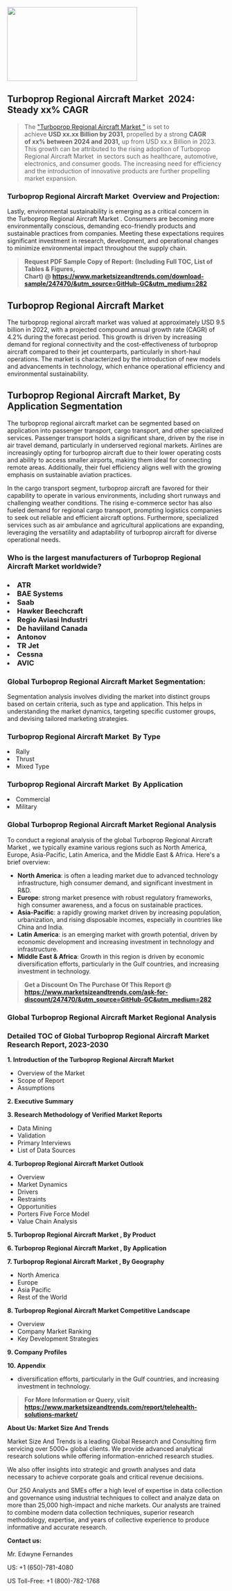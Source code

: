 <p><img class="alignnone size-medium wp-image-20088" src="https://ffe5etoiles.com/wp-content/uploads/2024/12/MST1-300x171.png" alt="" width="300" height="171" /></p><h2 id="ember46" class="ember-view reader-text-block__heading-2">Turboprop Regional Aircraft Market &nbsp;2024: Steady&nbsp;xx% CAGR</h2><blockquote id="ember47" class="ember-view reader-text-block__blockquote">The&nbsp;<a class="app-aware-link " href="https://www.marketsizeandtrends.com/download-sample/247470/&utm_source=GitHub-GC&utm_medium=282" target="_blank" data-test-app-aware-link="">"Turboprop Regional Aircraft Market "</a>&nbsp;is set to achieve&nbsp;<strong>USD&nbsp;xx.xx&nbsp;Billion by 2031,</strong>&nbsp;propelled by a strong&nbsp;<strong>CAGR of&nbsp;xx% between 2024 and 2031,</strong>&nbsp;up from USD xx.x Billion in 2023. This growth can be attributed to the rising adoption of&nbsp;Turboprop Regional Aircraft Market &nbsp;in sectors such as healthcare, automotive, electronics, and consumer goods. The increasing need for efficiency and the introduction of innovative products are further propelling market expansion.</blockquote><h3 id="ember48" class="ember-view reader-text-block__heading-3">Turboprop Regional Aircraft Market &nbsp;Overview and Projection:</h3><p id="ember49" class="ember-view reader-text-block__paragraph">Lastly, environmental sustainability is emerging as a critical concern in the&nbsp;Turboprop Regional Aircraft Market . Consumers are becoming more environmentally conscious, demanding eco-friendly products and sustainable practices from companies. Meeting these expectations requires significant investment in research, development, and operational changes to minimize environmental impact throughout the supply chain.</p><blockquote id="ember50" class="ember-view reader-text-block__blockquote"><strong>Request PDF Sample Copy of Report: (Including Full TOC, List of Tables &amp; Figures, Chart)&nbsp;@&nbsp;<strong><a href="https://www.marketsizeandtrends.com/download-sample/247470/&utm_source=GitHub-GC&utm_medium=282" target="_blank">https://www.marketsizeandtrends.com/download-sample/247470/&utm_source=GitHub-GC&utm_medium=282</a></strong></strong></blockquote><h3 class=""> <h2>Turboprop Regional Aircraft Market</h2><p>The turboprop regional aircraft market was valued at approximately USD 9.5 billion in 2022, with a projected compound annual growth rate (CAGR) of 4.2% during the forecast period. This growth is driven by increasing demand for regional connectivity and the cost-effectiveness of turboprop aircraft compared to their jet counterparts, particularly in short-haul operations. The market is characterized by the introduction of new models and advancements in technology, which enhance operational efficiency and environmental sustainability.</p><h2>Turboprop Regional Aircraft Market, By Application Segmentation</h2><p>The turboprop regional aircraft market can be segmented based on application into passenger transport, cargo transport, and other specialized services. Passenger transport holds a significant share, driven by the rise in air travel demand, particularly in underserved regional markets. Airlines are increasingly opting for turboprop aircraft due to their lower operating costs and ability to access smaller airports, making them ideal for connecting remote areas. Additionally, their fuel efficiency aligns well with the growing emphasis on sustainable aviation practices.</p><p>In the cargo transport segment, turboprop aircraft are favored for their capability to operate in various environments, including short runways and challenging weather conditions. The rising e-commerce sector has also fueled demand for regional cargo transport, prompting logistics companies to seek out reliable and efficient aircraft options. Furthermore, specialized services such as air ambulance and agricultural applications are expanding, leveraging the versatility and adaptability of turboprop aircraft for diverse operational needs.</p></h3><h3 id="" class="">Who is the largest manufacturers of&nbsp;Turboprop Regional Aircraft Market worldwide?</h3><h3 class=""></Li><Li>ATR</Li><Li> BAE Systems</Li><Li> Saab</Li><Li> Hawker Beechcraft</Li><Li> Regio Aviasi Industri</Li><Li> De haviiland Canada</Li><Li> Antonov</Li><Li> TR Jet</Li><Li> Cessna</Li><Li> AVIC</h3><h3 id="ember53" class="ember-view reader-text-block__heading-3">Global&nbsp;Turboprop Regional Aircraft Market Segmentation:</h3><p id="ember54" class="ember-view reader-text-block__paragraph">Segmentation analysis involves dividing the market into distinct groups based on certain criteria, such as type and application. This helps in understanding the market dynamics, targeting specific customer groups, and devising tailored marketing strategies.</p><h3 id="" class="">Turboprop Regional Aircraft Market &nbsp;By Type</h3><p></Li><Li>Rally</Li><Li> Thrust</Li><Li> Mixed Type</p><h3 id="" class="">Turboprop Regional Aircraft Market &nbsp;By Application</h3><p class=""></Li><Li>Commercial</Li><Li> Military</p><h3 id="ember62" class="ember-view reader-text-block__heading-3">Global Turboprop Regional Aircraft Market Regional Analysis</h3><p id="ember63" class="ember-view reader-text-block__paragraph">To conduct a regional analysis of the global Turboprop Regional Aircraft Market , we typically examine various regions such as North America, Europe, Asia-Pacific, Latin America, and the Middle East &amp; Africa. Here's a brief overview:</p><ul><li><strong>North America</strong>: is often a leading market due to advanced technology infrastructure, high consumer demand, and significant investment in R&amp;D.</li><li><strong>Europe</strong>: strong market presence with robust regulatory frameworks, high consumer awareness, and a focus on sustainable practices.</li><li><strong>Asia-Pacific</strong>: a rapidly growing market driven by increasing population, urbanization, and rising disposable incomes, especially in countries like China and India.</li><li><strong>Latin America</strong>: is an emerging market with growth potential, driven by economic development and increasing investment in technology and infrastructure.</li><li><strong>Middle East &amp; Africa</strong>: Growth in this region is driven by economic diversification efforts, particularly in the Gulf countries, and increasing investment in technology.</li></ul><blockquote id="ember61" class="ember-view reader-text-block__blockquote"><strong>Get a Discount On The Purchase Of This Report @ <strong><a href="https://html-cleaner.com/" target="">https://www.marketsizeandtrends.com/ask-for-discount/247470/&utm_source=GitHub-GC&utm_medium=282</a></strong></strong></blockquote><h3 id="ember62" class="ember-view reader-text-block__heading-3">Global Turboprop Regional Aircraft Market Regional Analysis</h3><h3 id="" class="">Detailed TOC of Global Turboprop Regional Aircraft Market Research Report, 2023-2030</h3><p id="" class=""><strong>1. Introduction of the Turboprop Regional Aircraft Market </strong></p><ul><li>Overview of the Market</li><li>Scope of Report</li><li>Assumptions</li></ul><p id="" class=""><strong>2. Executive Summary</strong></p><p id="" class=""><strong>3. Research Methodology of Verified Market Reports</strong></p><ul><li>Data Mining</li><li>Validation</li><li>Primary Interviews</li><li>List of Data Sources</li></ul><p id="" class=""><strong>4. Turboprop Regional Aircraft Market Outlook</strong></p><ul><li>Overview</li><li>Market Dynamics</li><li>Drivers</li><li>Restraints</li><li>Opportunities</li><li>Porters Five Force Model</li><li>Value Chain Analysis</li></ul><p id="" class=""><strong>5. Turboprop Regional Aircraft Market , By Product</strong></p><p id="" class=""><strong>6. Turboprop Regional Aircraft Market , By Application</strong></p><p id="" class=""><strong>7. Turboprop Regional Aircraft Market , By Geography</strong></p><ul><li>North America</li><li>Europe</li><li>Asia Pacific</li><li>Rest of the World</li></ul><p id="" class=""><strong>8. Turboprop Regional Aircraft Market Competitive Landscape</strong></p><ul><li>Overview</li><li>Company Market Ranking</li><li>Key Development Strategies</li></ul><p id="" class=""><strong>9. Company Profiles</strong></p><p id="" class=""><strong>10. Appendix</strong></p><ul><li>diversification efforts, particularly in the Gulf countries, and increasing investment in technology.</li></ul><blockquote id="ember65" class="ember-view reader-text-block__blockquote"><strong>For More Information or Query, visit <strong><strong><a href="https://html-cleaner.com/" target="">https://www.marketsizeandtrends.com/report/telehealth-solutions-market/</a></strong></strong></strong></blockquote><p id="" class=""><strong>About Us: Market Size And Trends</strong></p><p id="" class="">Market Size And Trends is a leading Global Research and Consulting firm servicing over 5000+ global clients. We provide advanced analytical research solutions while offering information-enriched research studies.</p><p id="" class="">We also offer insights into strategic and growth analyses and data necessary to achieve corporate goals and critical revenue decisions.</p><p id="" class="">Our 250 Analysts and SMEs offer a high level of expertise in data collection and governance using industrial techniques to collect and analyze data on more than 25,000 high-impact and niche markets. Our analysts are trained to combine modern data collection techniques, superior research methodology, expertise, and years of collective experience to produce informative and accurate research.</p><p id="" class=""><strong>Contact us:</strong></p><p id="" class="">Mr. Edwyne Fernandes</p><p id="" class="">US: +1 (650)-781-4080</p><p id="" class="">US Toll-Free: +1 (800)-782-1768</p>
